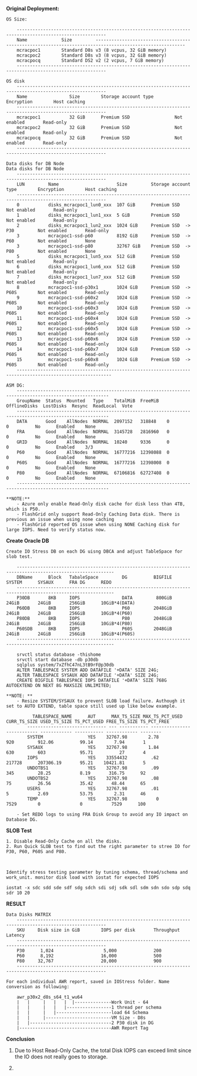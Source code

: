 **Original Deployment:**

    OS Size:

        --------------------------------------------------------------------------------------------------------
        Name             Size         --------------------------------------------------------------------------------------------------------
        mcracpoc1        Standard D8s v3 (8 vcpus, 32 GiB memory)
        mcracpoc2        Standard D8s v3 (8 vcpus, 32 GiB memory)
        mcracpocq        Standard DS2 v2 (2 vcpus, 7 GiB memory)
        --------------------------------------------------------------------------------------------------------

    OS disk
        --------------------------------------------------------------------------------------------------------
        Name                Size        Storage account type        Encryption        Host caching
        --------------------------------------------------------------------------------------------------------
        mcracpoc1           32 GiB      Premium SSD                 Not enabled       Read-only
        mcracpoc2           32 GiB      Premium SSD                 Not enabled       Read-only
        mcracpocq           32 GiB      Premium SSD                 Not enabled       Read-only
        --------------------------------------------------------------------------------------------------------

    Data disks for DB Node
    Data disks for DB Node
        --------------------------------------------------------------------------------------------------------
        LUN         Name                      Size         Storage account type        Encryption        Host caching
        --------------------------------------------------------------------------------------------------------
        0           disks_mcracpoc1_lun0_xxx  107 GiB      Premium SSD                 Not enabled       Read-only
        1           disks_mcracpoc1_lun1_xxx  5 GiB        Premium SSD                 Not enabled       Read-only
        2           disks_mcracpoc1_lun2_xxx  1024 GiB     Premium SSD  -> P30         Not enabled       Read-only
        3           mcracpoc1-ssd-p60         8192 GiB     Premium SSD  -> P60         Not enabled       None
        3           mcracpoc1-ssd-p80         32767 GiB    Premium SSD  -> P80         Not enabled       None
        5           disks_mcracpoc1_lun5_xxx  512 GiB      Premium SSD                 Not enabled       Read-only
        6           disks_mcracpoc1_lun6_xxx  512 GiB      Premium SSD                 Not enabled       Read-only
        7           disks_mcracpoc1_lun7_xxx  512 GiB      Premium SSD                 Not enabled       Read-only
        8           mcracpoc1-ssd-p30x1       1024 GiB     Premium SSD  -> P60S        Not enabled       Read-only
        9           mcracpoc1-ssd-p60x2       1024 GiB     Premium SSD  -> P60S        Not enabled       Read-only
        10          mcracpoc1-ssd-p60x3       1024 GiB     Premium SSD  -> P60S        Not enabled       Read-only
        11          mcracpoc1-ssd-p60x4       1024 GiB     Premium SSD  -> P60S        Not enabled       Read-only
        12          mcracpoc1-ssd-p60x5       1024 GiB     Premium SSD  -> P60S        Not enabled       Read-only
        13          mcracpoc1-ssd-p60x6       1024 GiB     Premium SSD  -> P60S        Not enabled       Read-only
        14          mcracpoc1-ssd-p60x7       1024 GiB     Premium SSD  -> P60S        Not enabled       Read-only
        15          mcracpoc1-ssd-p60x8       1024 GiB     Premium SSD  -> P60S        Not enabled       Read-only
        ----------------------------------------------------------------------------------------------------------
    
    ASM DG:
        ---------------------------------------------------------------------------------------------------------
        GroupName  Status  Mounted   Type    TotalMiB  FreeMiB   OfflineDisks  LostDisks  Resync  ReadLocal  Vote
        ---------------------------------------------------------------------------------------------------------
        DATA       Good    AllNodes  NORMAL  2097152   318848    0             0          No      Enabled    None
        FRA        Good    AllNodes  NORMAL  3145728   2816960   0             0          No      Enabled    None
        GRID       Good    AllNodes  NORMAL  10240     9336      0             0          No      Enabled    3/3 
        P60        Good    AllNodes  NORMAL  16777216  12398088  0             0          No      Enabled    None
        P60S       Good    AllNodes  NORMAL  16777216  12398008  0             0          No      Enabled    None
        P80        Good    AllNodes  NORMAL  67106816  62727408  0             0          No      Enabled    None
        ---------------------------------------------------------------------------------------------------------
    
    **NOTE:**
        - Azure only enable Read-Only disk cache for disk less than 4TB, which is P50.
        - FlashGrid only support Read-Only Caching Data disk. There is previous an issue when using none caching
        - FlashGrid reported OS issue when using NONE Caching disk for large IOPS. Need to verify status now.

  
**Create Oracle DB**

    Create IO Stress DB on each DG uisng DBCA and adjust TableSpace for slob test.
    
        -----------------------------------------------------------------------------------------------------------
        DBName      Block   TabaleSpace         DG          BIGFILE     SYSTEM      SYSAUX      FRA DG      REDO
        -----------------------------------------------------------------------------------------------------------
        P30DB       8KB     IOPS                DATA         800GiB     24GiB       24GiB       256GiB      10GiB*4(DATA)
        P60DB       8KB     IOPS                P60         2048GiB     24GiB       24GiB       256GiB      10GiB*4(P60)
        P80DB       8KB     IOPS                P80         2048GiB     24GiB       24GiB       256GiB      10GiB*4(P80)
        P60SDB      8KB     IOPS                P60S        2048GiB     24GiB       24GiB       256GiB      10GiB*4(P60S)
        -----------------------------------------------------------------------------------------------------------

        srvctl status database -thishome
        srvctl start database -db p30db
        sqlplus system/7xZfhC47nL3tB9rF@p30db
        ALTER TABLESPACE SYSTEM ADD DATAFILE '+DATA' SIZE 24G;
        ALTER TABLESPACE SYSAUX ADD DATAFILE '+DATA' SIZE 24G;
        CREATE BIGFILE TABLESPACE IOPS DATAFILE '+DATA' SIZE 768G AUTOEXTEND ON NEXT 8G MAXSIZE UNLIMITED;

    **NOTE: **
        - Resize SYSTEM/SYSAUX to prevent SLOB load failure. Authough it set to AUTO EXTEND, table space still used up like below example. 
  
              TABLESPACE_NAME 	   AUT      MAX_TS_SIZE MAX_TS_PCT_USED CURR_TS_SIZE USED_TS_SIZE TS_PCT_USED FREE_TS_SIZE TS_PCT_FREE
            ------------------------------ --- ----------- --------------- ------------ ------------ ----------- ------------ --------
            SYSTEM			       YES    32767.98		  2.78		        920	        912.06          99.14	     7.94	    1
            SYSAUX			       YES    32767.98		  1.84		        630	        603             95.71	       27	    4
            IOPS			       YES    33554432		   .62	            217728      207306.19       95.21	 10421.81	    5
            UNDOTBS1		       YES    32767.98		   .09		        345	        28.25	        8.19	   316.75	   92
            UNDOTBS2		       YES    32767.98		   .08		        75	        26.56           35.42	    48.44	   65
            USERS			       YES    32767.98		   .01		        5	        2.69            53.75	     2.31	   46
            TEMP			       YES    32767.98		     0	            7529	    0	            0	        7529	  100

        - Set REDO logs to using FRA Disk Group to avoid any IO impact on Database DG.


 **SLOB Test**

    1. Disable Read-Only Cache on all the disks. 
    2. Run Quick SLOB test to find out the right parameter to stree IO for P30, P60, P60S and P80.
     
    
    
    Identify stress testing parameter by tuning schema, thread/schema and work_unit. monitor disk load with iostat for expected IOPS

    iostat -x sdc sdd sde sdf sdg sdch sdi sdj sdk sdl sdm sdn sdo sdp sdq sdr 10 20

**RESULT**

    Data Disks MATRIX
        --------------------------------------------------------------------------------------------------------
        SKU     Disk size in GiB        IOPS per disk       Throughput          Latency
        --------------------------------------------------------------------------------------------------------
        P30      1,024                   5,000              200                 
        P60      8,192                  16,000              500
        P80     32,767                  20,000              900
        --------------------------------------------------------------------------------------------------------

    For each individual AWR report, saved in IOStress folder. Name conversion as following: 

        awr_p30x2_d8s_s64_t1_wu64
        |   |     |   |   |  |--------------Work Unit - 64
        |   |     |   |   |-----------------1 thread per schema
        |   |     |   |---------------------load 64 Schema
        |   |     |-------------------------VM Size - D8s
        |   |-------------------------------2 P30 disk in DG
        |-----------------------------------AWR Report Tag     

**Conclusion**

1. Due to Host Read-Only Cache, the total Disk IOPS can exceed limit since the IO does not really goes to storage. 



2. 

